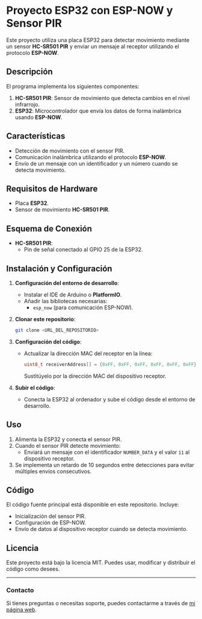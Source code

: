 # Proyecto ESP32 con ESP-NOW y Sensor PIR

Este proyecto utiliza una placa ESP32 para detectar movimiento mediante un sensor **HC-SR501 PIR** y enviar un mensaje al receptor utilizando el protocolo **ESP-NOW**.

## Descripción
El programa implementa los siguientes componentes:

1. **HC-SR501 PIR**: Sensor de movimiento que detecta cambios en el nivel infrarrojo.
2. **ESP32**: Microcontrolador que envía los datos de forma inalámbrica usando **ESP-NOW**.

## Características
- Detección de movimiento con el sensor PIR.
- Comunicación inalámbrica utilizando el protocolo **ESP-NOW**.
- Envío de un mensaje con un identificador y un número cuando se detecta movimiento.

## Requisitos de Hardware
- Placa **ESP32**.
- Sensor de movimiento **HC-SR501 PIR**.

## Esquema de Conexión
- **HC-SR501 PIR**:
  - Pin de señal conectado al GPIO 25 de la ESP32.

## Instalación y Configuración

1. **Configuración del entorno de desarrollo**:
   - Instalar el IDE de Arduino o **PlatformIO**.
   - Añadir las bibliotecas necesarias:
     - `esp_now` (para comunicación ESP-NOW).

2. **Clonar este repositorio**:
   ```bash
   git clone <URL_DEL_REPOSITORIO>
   ```

3. **Configuración del código**:
   - Actualizar la dirección MAC del receptor en la línea:
     ```cpp
     uint8_t receiverAddress[] = {0xFF, 0xFF, 0xFF, 0xFF, 0xFF, 0xFF};
     ```
     Sustitúyelo por la dirección MAC del dispositivo receptor.

4. **Subir el código**:
   - Conecta la ESP32 al ordenador y sube el código desde el entorno de desarrollo.

## Uso
1. Alimenta la ESP32 y conecta el sensor PIR.
2. Cuando el sensor PIR detecte movimiento:
   - Enviará un mensaje con el identificador `NUMBER_DATA` y el valor `11` al dispositivo receptor.
3. Se implementa un retardo de 10 segundos entre detecciones para evitar múltiples envíos consecutivos.

## Código
El código fuente principal está disponible en este repositorio. Incluye:
- Inicialización del sensor PIR.
- Configuración de ESP-NOW.
- Envío de datos al dispositivo receptor cuando se detecta movimiento.

## Licencia
Este proyecto está bajo la licencia MIT. Puedes usar, modificar y distribuir el código como desees.

---

### Contacto
Si tienes preguntas o necesitas soporte, puedes contactarme a través de [mi página web](https://infootec.net).
